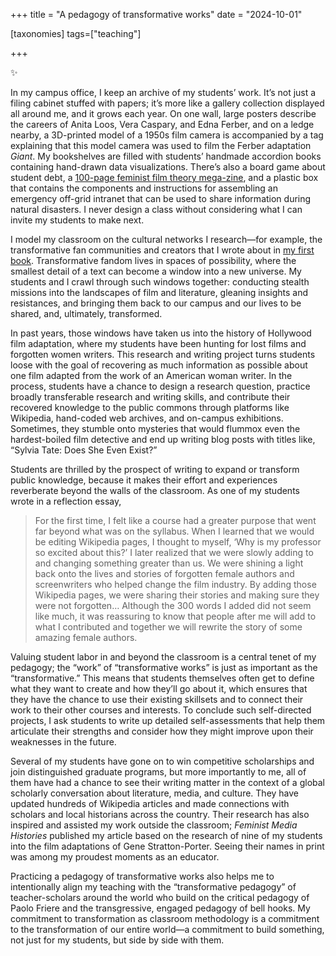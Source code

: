 +++
title = "A pedagogy of transformative works"
date = "2024-10-01"

[taxonomies]
tags=["teaching"]

+++

<span class="og">✨</span>

In my campus office, I keep an archive of my students’ work. It’s not just a filing cabinet stuffed with papers; it’s more like a gallery collection displayed all around me, and it grows each year. On one wall, large posters describe the careers of Anita Loos, Vera Caspary, and Edna Ferber, and on a ledge nearby, a 3D-printed model of a 1950s film camera is accompanied by a tag explaining that this model camera was used to film the Ferber adaptation *Giant*. My bookshelves are filled with students’ handmade accordion books containing hand-drawn data visualizations. There’s also a board game about student debt, a [100-page feminist film theory mega-zine](https://nonmodernist.com/docs/teaching/theories-of-cinema/zine/), and a plastic box that contains the components and instructions for assembling an emergency off-grid intranet that can be used to share information during natural disasters. I never design a class without considering what I can invite my students to make next. 

I model my classroom on the cultural networks I research—for example, the transformative fan communities and creators that I wrote about in [my first book](http://beforefanfiction.com). Transformative fandom lives in spaces of possibility, where the smallest detail of a text can become a window into a new universe. My students and I crawl through such windows together: conducting stealth missions into the landscapes of film and literature, gleaning insights and resistances, and bringing them back to our campus and our lives to be shared, and, ultimately, transformed.

In past years, those windows have taken us into the history of Hollywood film adaptation, where my students have been hunting for lost films and forgotten women writers. This research and writing project turns students loose with the goal of recovering as much information as possible about one film adapted from the work of an American woman writer. In the process, students have a chance to design a research question, practice broadly transferable research and writing skills, and contribute their recovered knowledge to the public commons through platforms like Wikipedia, hand-coded web archives, and on-campus exhibitions. Sometimes, they stumble onto mysteries that would flummox even the hardest-boiled film detective and end up writing blog posts with titles like, “Sylvia Tate: Does She Even Exist?”

Students are thrilled by the prospect of writing to expand or transform public knowledge, because it makes their effort and experiences reverberate beyond the walls of the classroom. As one of my students wrote in a reflection essay,

> For the first time, I felt like a course had a greater purpose that went far beyond what was on the syllabus. When I learned that we would be editing Wikipedia pages, I thought to myself, ‘Why is my professor so excited about this?’ I later realized that we were slowly adding to and changing something greater than us. We were shining a light back onto the lives and stories of forgotten female authors and screenwriters who helped change the film industry. By adding those Wikipedia pages, we were sharing their stories and making sure they were not forgotten… Although the 300 words I added did not seem like much, it was reassuring to know that people after me will add to what I contributed and together we will rewrite the story of some amazing female authors.

Valuing student labor in and beyond the classroom is a central tenet of my pedagogy; the “work” of “transformative works” is just as important as the “transformative.” This means that students themselves often get to define what they want to create and how they’ll go about it, which ensures that they have the chance to use their existing skillsets and to connect their work to their other courses and interests. To conclude such self-directed projects, I ask students to write up detailed self-assessments that help them articulate their strengths and consider how they might improve upon their weaknesses in the future.

Several of my students have gone on to win competitive scholarships and join distinguished graduate programs, but more importantly to me, all of them have had a chance to see their writing matter in the context of a global scholarly conversation about literature, media, and culture. They have updated hundreds of Wikipedia articles and made connections with scholars and local historians across the country. Their research has also inspired and assisted my work outside the classroom; *Feminist Media Histories* published my article based on the research of nine of my students into the film adaptations of Gene Stratton-Porter. Seeing their names in print was among my proudest moments as an educator.

Practicing a pedagogy of transformative works also helps me to intentionally align my teaching with the “transformative pedagogy” of teacher-scholars around the world who build on the critical pedagogy of Paolo Friere and the transgressive, engaged pedagogy of bell hooks. My commitment to transformation as classroom methodology is a commitment to the transformation of our entire world—a commitment to build something, not just for my students, but side by side with them.